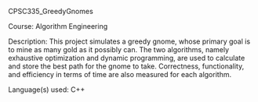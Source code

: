 CPSC335_GreedyGnomes

Course: Algorithm Engineering

Description: This project simulates a greedy gnome, whose primary goal is to mine as many gold as it possibly can. The two algorithms, namely exhaustive optimization and dynamic programming, are used to calculate and store the best path for the gnome to take. Correctness, functionality, and efficiency in terms of time are also measured for each algorithm. 

Language(s) used: C++
